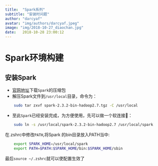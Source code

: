 ```yaml
---
title:  "Spark系列"
subtitle: "安装时问题"
author: "darcyaf"
avatar: "img/authors/darcyaf.jpeg"
image: "img/2018-10-27_diaochan.jpg"
date:   2018-10-28 23:00:12
---
```


# Spark环境构建

## 安装Spark

- [官网地址](http://apache.claz.org/spark/spark-2.3.2/spark-2.3.2-bin-hadoop2.7.tgz)下载`Spark`的压缩包
- 解压Spark文件到`/usr/local`目录，命令为：
```sh
    sudo tar zxvf spark-2.3.2-bin-hadoop2.7.tgz -C /usr/local 
```
-  至此`Spark`已经安装完成，为方便使用，先可以做一个软连接：

```sh
    sudo ln -s /usr/local/spark-2.3.2-bin-hadoop2.7 /usr/local/spark
```
在.zshrc中修改`PATH`,将Spark 的bin目录放入PATH当中:
```sh
    export SPARK_HOME=/usr/local/spark
    export PATH=$PATH:$SPARK_HOME/bin:$SPARK_HOME/sbin
```
最后`source ~/.zshrc`就可以使配置生效了